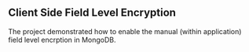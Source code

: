 ## Client Side Field Level Encryption

The project demonstrated how to enable the manual (within application) field level encrption in MongoDB.
